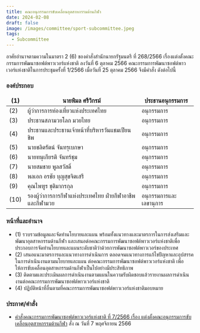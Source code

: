 ```yaml
---
title: คณะอนุกรรมการขับเคลื่อนอุตสาหกรรมด้านกีฬา
date: 2024-02-08
draft: false
image: /images/committee/sport-subcommittee.jpeg
tags:
  - Subcommittee
---
```


<style>
  td, th { border: none!important; }
</style>

อาศัยอำนาจตามความในมาตรา 2 (6) ของคำสั่งสำนักนายกรัฐมนตรี ที่ 268/2566 เรื่องแต่งตั้งคณะกรรมการพัฒนาซอฟต์พาวเวอร์แห่งชาติ ลงวันที่ 6 ตุลาคม 2566 คณะกรรมการพัฒนาซอฟต์พาวเวอร์แห่งชาติในการประชุมครั้งที่ 1/2566 เมื่อวันที่ 25 ตุลาคม 2566 จึงมีคำสั่ง ดังต่อไปนี้

### องค์ประกอบ

| (1) | นายพิมล ศรีวิกรม์ | ประธานอนุกรรมการ |
| --- | --- | --- |
| (2) | ผู้ว่าการการท่องเที่ยวแห่งประเทศไทย | อนุกรรมการ |
| (3) | ประธานสภามวยโลก มวยไทย | อนุกรรมการ |
| (4) | ประธานและประธานเจ้าหน้าที่บริหารวันแชมเปียนชิพ | อนุกรรมการ |
| (5) | นายชลิตรัตน์ จันทรุเบกษา | อนุกรรมการ |
| (6) | นายทนุเกียรติ จันทร์ชุม | อนุกรรมการ |
| (7) | นายสมชาย พูลสวัสดิ์ | อนุกรรมการ |
| (8) | พลเอก อรชัย บุญสุขจิตเสรี | อนุกรรมการ |
| (9) | คุณไพฑูร ชุติมากรกุล | อนุกรรมการ |
| (10) | รองผู้ว่าการการกีฬาแห่งประเทศไทย ฝ่ายกีฬาอาชีพและกีฬามวย | อนุกรรมการและเลขานุการ |

### หน้าที่และอำนาจ

* (1) รวบรวมข้อมูลและจัดทำนโยบายและแผน พร้อมทั้งแนวทางและมาตรการในการส่งเสริมและพัฒนาอุตสาหกรรมด้านกีฬา และเสนอต่อคณะกรรมการพัฒนาซอฟต์พาวเวอร์แห่งชาติเพื่อประกอบการจัดทำนโยบายและแผนระดับชาติว่าด้วยการพัฒนาซอฟต์พาวเวอร์ของประเทศ
* (2) เสนอแนะมาตรการและแนวทางการดำเนินการ ตลอดจนแนวทางการแก้ไขปัญหาและอุปสรรคในการดำเนินงานตามนโยบายและแผน ต่อคณะกรรมการพัฒนาซอฟต์พาวเวอร์แห่งชาติ เพื่อให้การขับเคลื่อนอุตสาหกรรมด้านกีฬาเป็นไปอย่างมีประสิทธิภาพ
* (3) ติดตามและประเมินผลการดำเนินงานตามแผนในความรับผิดชอบแล้วรายงานผลการดำเนินงานต่อคณะกรรมการพัฒนาซอฟต์พาวเวอร์แห่งชาติ
* (4) ปฏิบัติหน้าที่อื่นตามที่คณะกรรมการพัฒนาซอฟต์พาวเวอร์แห่งชาติมอบหมาย

### ประกาศ/คำสั่ง

* [คำสั่งคณะกรรมการพัฒนาซอฟต์พาวเวอร์แห่งชาติ ที่ 7/2566 เรื่อง แต่งตั้งคณะอนุกรรมการขับเคลื่อนอุตสาหกรรมด้านกีฬา](</files/คำสั่งแต่งตั้งที่ 7-2566  คณะอนุฯ กีฬา.pdf>) สั่ง ณ วันที่ 7 พฤศจิกายน 2566

